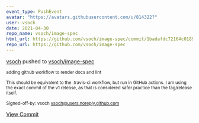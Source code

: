 ```yaml
---
event_type: PushEvent
avatar: "https://avatars.githubusercontent.com/u/814322?"
user: vsoch
date: 2021-04-30
repo_name: vsoch/image-spec
html_url: https://github.com/vsoch/image-spec/commit/1badafdc72164c01895caf8b836de63ff7fa7480
repo_url: https://github.com/vsoch/image-spec
---
```


<a href='https://github.com/vsoch' target='_blank'>vsoch</a> pushed to <a href='https://github.com/vsoch/image-spec' target='_blank'>vsoch/image-spec</a>

<small>adding github workflow to render docs and lint

This should be equivalent to the .travis-ci workflow, but run
in GitHub actions. I am using the exact commit of the v1 release,
as that is considered safer practice than the tag/release itself.

Signed-off-by: vsoch <vsoch@users.noreply.github.com></small>

<a href='https://github.com/vsoch/image-spec/commit/1badafdc72164c01895caf8b836de63ff7fa7480' target='_blank'>View Commit</a>